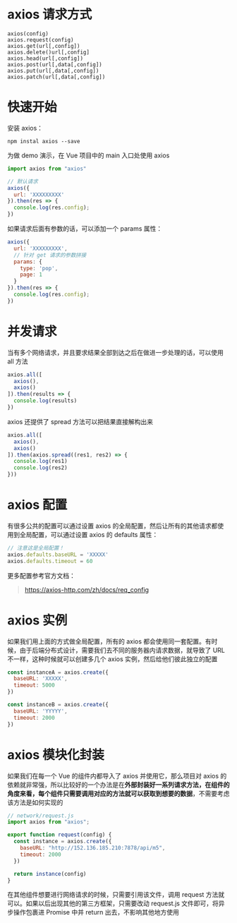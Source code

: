 # axios 请求方式

```
axios(config)
axios.request(config)
axios.get(url[,config])
axios.delete()url[,config]
axios.head(url[,config])
axios.post(url[,data[,config])
axios.put(url[,data[,config])
axios.patch(url[,data[,config])
```



# 快速开始

安装 axios：

```
npm instal axios --save
```



为做 demo 演示，在 Vue 项目中的 main 入口处使用 axios

```javascript
import axios from "axios"

// 默认请求
axios({
  url: 'XXXXXXXXX'
}).then(res => {
  console.log(res.config);
})
```



如果请求后面有参数的话，可以添加一个 params 属性：

```javascript
axios({
  url: 'XXXXXXXXX',
  // 针对 get 请求的参数拼接
  params: {
    type: 'pop',
    page: 1
  }
}).then(res => {
  console.log(res.config);
})
```



# 并发请求

当有多个网络请求，并且要求结果全部到达之后在做进一步处理的话，可以使用 all 方法

```javascript
axios.all([
  axios(),
  axios()
]).then(results => {
  console.log(results)
})
```



axios 还提供了 spread 方法可以把结果直接解构出来

```javascript
axios.all([
  axios(),
  axios()
]).then(axios.spread((res1, res2) => {
  console.log(res1)
  console.log(res2)
}))
```



# axios 配置

有很多公共的配置可以通过设置 axios 的全局配置，然后让所有的其他请求都使用到全局配置，可以通过设置 axios 的 defaults 属性：

```javascript
// 注意这是全局配置！
axios.defaults.baseURL = 'XXXXX'
axios.defaults.timeout = 60
```



更多配置参考官方文档：

> https://axios-http.com/zh/docs/req_config



# axios 实例

如果我们用上面的方式做全局配置，所有的 axios 都会使用同一套配置。有时候，由于后端分布式设计，需要我们去不同的服务器内请求数据，就导致了 URL 不一样，这种时候就可以创建多几个 axios 实例，然后给他们彼此独立的配置

```javascript
const instanceA = axios.create({
  baseURL: 'XXXXX',
  timeout: 5000
})

const instanceB = axios.create({
  baseURL: 'YYYYY',
  timeout: 2000
})
```



# axios 模块化封装

如果我们在每一个 Vue 的组件内都导入了 axios 并使用它，那么项目对 axios 的依赖就非常强，所以比较好的一个办法是在**外部封装好一系列请求方法，在组件的角度来看，每个组件只需要调用对应的方法就可以获取到想要的数据**，不需要考虑该方法是如何实现的

```javascript
// network/request.js
import axios from "axios";

export function request(config) {
  const instance = axios.create({
    baseURL: "http://152.136.185.210:7878/api/m5",
    timeout: 2000
  })

  return instance(config)
}

```



在其他组件想要进行网络请求的时候，只需要引用该文件，调用 request 方法就可以。如果以后出现其他的第三方框架，只需要改动 request.js 文件即可，将异步操作包裹进 Promise 中并 return 出去，不影响其他地方使用





